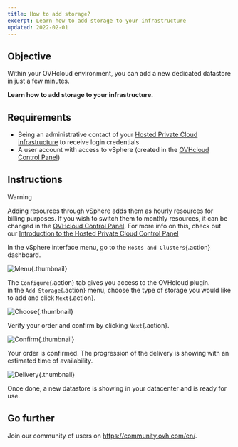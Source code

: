 ```yaml
---
title: How to add storage?
excerpt: Learn how to add storage to your infrastructure
updated: 2022-02-01
---
```


## Objective

Within your OVHcloud environment, you can add a new dedicated datastore in just a few minutes.

**Learn how to add storage to your infrastructure.**

## Requirements

- Being an administrative contact of your [Hosted Private Cloud infrastructure](https://www.ovhcloud.com/en-gb/enterprise/products/hosted-private-cloud/) to receive login credentials
- A user account with access to vSphere (created in the [OVHcloud Control Panel](https://www.ovh.com/auth/?action=gotomanager&from=https://www.ovh.co.uk/&ovhSubsidiary=GB))

## Instructions

> [!warning]
>
> Adding resources through vSphere adds them as hourly resources for billing purposes. If you wish to switch them to monthly resources, it can be changed in the [OVHcloud Control Panel](https://www.ovh.com/auth/?action=gotomanager&from=https://www.ovh.co.uk/&ovhSubsidiary=GB).
> For more info on this, check out our [Introduction to the Hosted Private Cloud Control Panel](manager_ovh_private_cloud1.)
> 

In the vSphere interface menu, go to the `Hosts and Clusters`{.action} dashboard.

![Menu](how_to_add_storage_images_en01dash.png){.thumbnail}

The `Configure`{.action} tab gives you access to the OVHcloud plugin.<br>
in the `Add Storage`{.action} menu, choose the type of storage you would like to add and click `Next`{.action}.

![Choose](images_en02choose.png){.thumbnail}

Verify your order and confirm by clicking `Next`{.action}.

![Confirm](images_en03validate.png){.thumbnail}

Your order is confirmed. The progression of the delivery is showing with an estimated time of availability.

![Delivery](images_en04deliver.png){.thumbnail}

Once done, a new datastore is showing in your datacenter and is ready for use.

## Go further

Join our community of users on <https://community.ovh.com/en/>.
